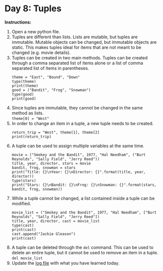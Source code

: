 # Day 8: Tuples
**Instructions:** 
1. Open a new python file.
2. Tuples are different than lists. Lists are mutable, but tuples are immutable. Mutable objects can be changed, but immutable objects are static. This makes tuples ideal for items that are not meant to be changed (e.g. movie details).
3. Tuples can be created in two main methods. Tuples can be created through a comma separated list of items alone or a list of comma separated list of items in parentheses.
    ```
    theme = "East", "Bound", "Down"
    type(theme)
    print(theme)
    good = ("Bandit", "Frog", "Snowman")
    type(good)
    print(good)
    ```
4. Since tuples are immutable, they cannot be changed in the same method as lists.  
    `theme[0] = "West"`
5. In order to change an item in a tuple, a new tuple needs to be created.
    ```
    return_trip = "West", theme[1], theme[2]
    print(return_trip)
    ```
6. A tuple can be used to assign multiple variables at the same time.
    ```
    movie = ("Smokey and the Bandit", 1977, "Hal Needham", ("Burt Reynolds", "Sally Field", "Jerry Reed"))
    title, year, director, stars = movie
    bandit, frog, snowman = stars
    print("Title: {}\nYear: {}\nDirector: {}".format(title, year, director))
    type(stars)
    print("Stars: {}\nBandit: {}\nFrog: {}\nSnowman: {}".format(stars, bandit, frog, snowman))
    ```
7. While a tuple cannot be changed, a list contained inside a tuple can be modified.
    ```
    movie_list = ("Smokey and the Bandit", 1977, "Hal Needham", ["Burt Reynolds", "Sally Field", "Jerry Reed"])
    title, year, director, cast = movie_list
    type(cast)
    print(cast)
    cast.append("Jackie Gleason")
    print(cast)
    ```
8. A tuple can be deleted through the `del` command. This can be used to delete an entire tuple, but it cannot be used to remove an item in a tuple.  
    `del movie_list`
9. Update the [log file](../../log.md) with what you have learned today.
